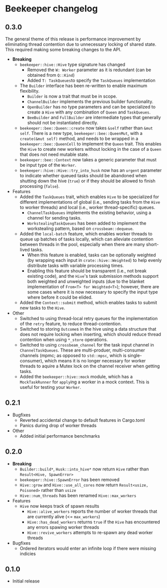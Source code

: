 # Beekeeper changelog

## 0.3.0

The general theme of this release is performance improvement by eliminating thread contention due to unnecessary locking of shared state. This required making some breaking changes to the API.

* **Breaking**
  * `beekeeper::hive::Hive` type signature has changed
    * Removed the `W: Worker` parameter as it is redundant (can be obtained from `Q::Kind`)
    * Added `T: TaskQueues`to specify the `TaskQueues` implementation
  * The `Builder` interface has been re-written to enable maximum flexibility.
    * `Builder` is now a trait that must be in scope.
    * `ChannelBuilder` implements the previous builder functionality.
    * `OpenBuilder` has no type parameters and can be specialized to create a `Hive` with any combination of `Queen` and `TaskQueues`.
    * `BeeBuilder` and `FullBuilder` are intermediate types that generally should not be instantiated directly.
  * `beekeeper::bee::Queen::create` now takes `&self` rather than `&mut self`. There is a new type, `beekeeper::bee::QueenMut`, with a `create(&mut self)` method, and needs to be wrapped in a `beekeeper::bee::QueenCell` to implement the `Queen` trait. This enables the `Hive` to create new workers without locking in the case of a `Queen` that does not need mutable state.
  * `beekeeper::bee::Context` now takes a generic parameter that must be input type of the `Worker`.
  * `beekeeper::hive::Hive::try_into_husk` now has an `urgent` parameter to indicate whether queued tasks should be abandoned when shutting down the hive (`true`) or if they should be allowed to finish processing (`false`).
* Features
  * Added the `TaskQueues` trait, which enables `Hive` to be specialized for different implementations of global (i.e., sending tasks from the `Hive` to worker threads) and local (i.e., worker thread-specific) queues.
    * `ChannelTaskQueues` implements the existing behavior, using a channel for sending tasks.
    * `WorkstealingTaskQueues` has been added to implement the workstealing pattern, based on `crossbeam::dequeue`.
  * Added the `local-batch` feature, which enables worker threads to queue up batches of tasks locally, which can alleviate contention between threads in the pool, especially when there are many short-lived tasks.
    * When this feature is enabled, tasks can be optionally weighted (by wrapping each input in `crate::hive::Weighted`) to help evenly distribute tasks with variable processing times.
    * Enabling this feature should be transparent (i.e., not break existing code), and the `Hive`'s task submission methods support both weighted and unweighted inputs (due to the blanket implementation of `From<T> for Weighted<T>`); however, there are some cases where it is now necessary to specify the input type where before it could be elided.
  * Added the `Context::submit` method, which enables tasks to submit new tasks to the `Hive`.
* Other
  * Switched to using thread-local retry queues for the implementation of the `retry` feature, to reduce thread-contention.
  * Switched to storing `Outcome`s in the hive using a data structure that does not require locking when inserting, which should reduce thread contention when using `*_store` operations.
  * Switched to using `crossbeam_channel` for the task input channel in `ChannelTaskQueues`. These are multi-produer, multi-consumer channels (mpmc; as opposed to `std::mpsc`, which is single-consumer), which means it is no longer necessary for worker threads to aquire a Mutex lock on the channel receiver when getting tasks.
  * Added the `beekeeper::hive::mock` module, which has a `MockTaskRunner` for `apply`ing a worker in a mock context. This is useful for testing your `Worker`.

## 0.2.1

* Bugfixes
  * Reverted accidental change to default features in Cargo.toml
  * Panics during drop of worker threads
* Other
  * Added initial performance benchmarks

## 0.2.0

* **Breaking**
  * `Builder::build*`, `Husk::into_hive*` now return `Hive` rather than `Result<Hive, SpawnError>`
  * `beekeeper::hive::SpawnError` has been removed
  * `Hive::grow` and `Hive::use_all_cores` now return `Result<usize, Poisoned>` rather than `usize`
  * `Hive::num_threads` has been renamed `Hive::max_workers`
* Features
  * `Hive` now keeps track of spawn results
    * `Hive::alive_workers` reports the number of worker threads that are currently alive (<= `max_workers`)
    * `Hive::has_dead_workers` returns `true` if the `Hive` has encountered any errors spawing worker threads
    * `Hive::revive_workers` attempts to re-spawn any dead worker threads
* Bugfixes
  * Ordered iterators would enter an infinite loop if there were missing indicies

## 0.1.0

* Initial release